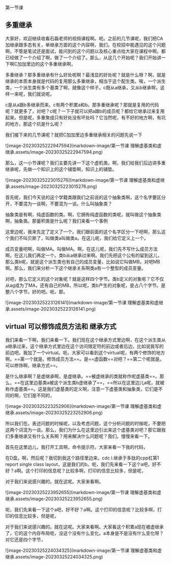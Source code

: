 第一节课

## 多重继承

大家好，欢迎继续收看石磊老师的视频课程啊。呃。之前的几节课呢，我们把CA加继承跟多态有关，单继承方面的这个内容啊，我们。在校招中能遇见的这个问题啊，不管是笔试还是面试，能问到的这个问题以及核心重点给大家在课程中啊。都已经做了一个介绍了啊，做了一个介绍了。那么，从这几个开始呢？我们开始讲一下啊C加加里边的这个多重继承啊，



多重继承？那多重继承有什么好处呢啊？最浅显的好处呢？就是什么呀？啊，就是继承的本质本身就是代码的复用那么多重继承，相当于这个配生类。唉，一个派生类，一个派生类有多个基类了啊，就像这个样子。c既从a继承，又从b继承啊，这样一来呢，我们就说呢。



c是从a跟b多继承而来。c有两个积累a和b。那多重继承呢？那就是复用的代码呢？就更多了，对吧？c呢？一下子就可以把a跟b的成员呢？都给它继承过来复用起来。但是呢，多重聚成只有好处没有坏处吗？它当然呢，有不好的地方啊，有坑的地方，那这个坑是什么呢？

我们接下来的几节课呢？就把C加加里边多重继承相关的问题先说一下

![image-20230325222947594](markdown-image/第一节课 理解虚基类和虚继承.assets/image-20230325222947594.png)

那么，这一小节课呢？我们主要先讲一下这个虚机类。啊，我们给我们后边讲多重继承呢，先做一个知识上的这个铺垫啊，知识上的铺垫。

![image-20230325223015276](markdown-image/第一节课 理解虚基类和虚继承.assets/image-20230325223015276.png)

首先呢，我们今天说的这个学籍类跟我们之前说的这个抽象类啊，这个名字要区分开，不要混为一谈啊，不要混为一谈。什么叫抽象类？

抽象类是有啊，纯虚函数的类。啊，它拥有纯虚函数的类呢，就叫做这个抽象类啊，抽象类。那蓄积类是什么呢？我们来看一个事例





这里边呢，我来先定了定义了一个。我们跟前面的这个名字区分一下吧啊，那么这个我们不叫贝斯了，叫做类a叫做类a。在这儿呢，我们给它定义上一个。

成员变量吧啊，叫做MA。叫做MA。啊，在这儿呢，我们先不写什么成员方法啊，在这儿我们再定一个。类b从a继承过来啊。我们先把这个公有的留到这儿，那么类b呢，就是这个派生类也有自己的成员变量，比如说它叫做MB。对吧MB啊。那么，我们来分析一下这个继承关系啊类a有一个整型的成员变量。







对吧，那么它定义的这个对象呢？就是这样四个字节。类b定义的对象呢？它不仅从ag成为了MA，还有自己的MB，所以呢，类b产生的对象呢，是占八个字节。是整八个字节。好的吧。呃，那。

![image-20230325223126141](markdown-image/第一节课 理解虚基类和虚继承.assets/image-20230325223126141.png)



## virtual 可以修饰成员方法和 继承方式

我们来看一下啊，我们来看一下。我们现在这个继承方式里边啊，在这个派生类从a继承过来，这个继承方式里边在这个访问限定符的前边或者后边，比如说我写的前边吧。我加了一个virtual。呃，大家可以看到这个virtual呢，有两个修饰的地方啊，==第一个就是。修饰成员方法==。是==虚函数==对吧？==第二个呢就是。可以修饰啊，继承方式==。

是什么继承啊？是虚继承啊，是虚继承。==被虚继承的类就称作呢虚基类==。那么，==在这里边基类a被这个派生类b虚继承了==，==所以在这里边儿a呢，就被称作虚基类==。这是我们虚基类的定义啊，注意一下虚基类和抽象类，它们是不同的啊，它们是不同的，

![image-20230325223252906](markdown-image/第一节课 理解虚基类和虚继承.assets/image-20230325223252906.png)

所以我们在。表述问题的时候呢，以及考虑问题，这个分析问题的时候呢，不要把这两个词混为一谈。那么，我们为什么在这里边引出来这个虚基类对吧？那它跟我们多重继承又有什么关系啊？用来解决什么问题呢？我们。慢慢来看一下。





首先在这里边儿，我打开工具啊，命令提示符。大家来看一下我的代码，

在D盘。啊，然后呢？我切到我这个路径里边来。cdc l.继承于多肽的cpp杠第1 report single class layout，这是我们的b。呃，我们先来看一下这个a吧，好不好？a啊。这个打印的信息呢？比较多啊，打印的信息比较多，但是呢，

对于我们来说感兴趣的。就在这呢。大家来看啊。

![image-20230325223952655](markdown-image/第一节课 理解虚基类和虚继承.assets/image-20230325223952655.png)





呃，我们先来看一下这个a吧，好不好？a啊。这个打印的信息呢？比较多啊，打印的信息比较多，但是呢，

对于我们来说感兴趣的。就在这呢。大家来看啊。大家看这个积累a现在被虚继承了，它的这个内存布局呃，没这个没有什么变化。a本身是不是没有什么变化呀？对它还是四个字节，

![image-20230325224034325](markdown-image/第一节课 理解虚基类和虚继承.assets/image-20230325224034325.png)


























